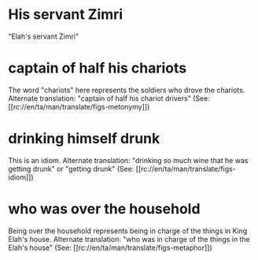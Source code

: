 # His servant Zimri

"Elah's servant Zimri"

# captain of half his chariots

The word "chariots" here represents the soldiers who drove the chariots. Alternate translation: "captain of half his chariot drivers" (See: [[rc://en/ta/man/translate/figs-metonymy]])

# drinking himself drunk

This is an idiom. Alternate translation: "drinking so much wine that he was getting drunk" or "getting drunk" (See: [[rc://en/ta/man/translate/figs-idiom]])

# who was over the household

Being over the household represents being in charge of the things in King Elah's house. Alternate translation: "who was in charge of the things in the Elah's house" (See: [[rc://en/ta/man/translate/figs-metaphor]])

